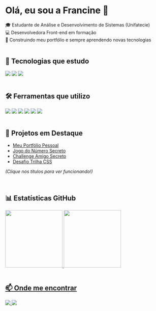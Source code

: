 # Olá, eu sou a Francine 👋

🎓 Estudante de Análise e Desenvolvimento de Sistemas (Unifatecie)  
💻 Desenvolvedora Front-end em formação \
💫 Construindo meu portfólio e sempre aprendendo novas tecnologias \
<br>

## 🚀 Tecnologias que estudo
<div align="left">
   <img src="https://img.shields.io/badge/HTML5-E34F26?style=for-the-badge&logo=html5&logoColor=white" />
  <img src="https://img.shields.io/badge/CSS3-1572B6?style=for-the-badge&logo=css3&logoColor=white" />
  <img src="https://img.shields.io/badge/JavaScript-F7DF1E?style=for-the-badge&logo=javascript&logoColor=black" />
</div>

<br> 

## 🛠 Ferramentas que utilizo
<div align="left">
  <img src="https://img.shields.io/badge/Visual%20Studio%20Code-007ACC?style=for-the-badge&logo=visualstudiocode&logoColor=white" />
  <img src="https://img.shields.io/badge/Git-F05032?style=for-the-badge&logo=git&logoColor=white" />
  <img src="https://img.shields.io/badge/GitHub-181717?style=for-the-badge&logo=github&logoColor=white" />
  <img src="https://img.shields.io/badge/Figma-F24E1E?style=for-the-badge&logo=figma&logoColor=white" />
  <img src="https://img.shields.io/badge/Trello-0052CC?style=for-the-badge&logo=trello&logoColor=white" />
  <img src="https://img.shields.io/badge/Notion-000000?style=for-the-badge&logo=notion&logoColor=white" />
</div>

<br>

## 📌 Projetos em Destaque
- [Meu Portfólio Pessoal](https://portfolio-teal-seven-r3o5olgh7y.vercel.app/) 
- [Jogo do Número Secreto](https://jogo-numero-secreto-hazel-alpha.vercel.app/) 
- [Challenge Amigo Secreto](https://challenge-amigo-secreto-alura-eta.vercel.app/)
- [Desafio Trilha CSS](https://trilha-css-desafio-dio-gilt.vercel.app/)
  
*(Clique nos títulos para ver funcionando!)*

 <br>

## 📊 Estatísticas GitHub 
<div>
<a href="https://github.com/francinevsouza">
<img loading="lazy" height="180em" src="https://github-readme-stats.vercel.app/api/top-langs/?username=francinevsouza&layout=compact&langs_count=7&theme=dracula"/>
<img loading="lazy" height="180em" src="https://github-readme-stats.vercel.app/api?username=francinevsouza&show_icons=true&theme=dracula&include_all_commits=true&count_private=true"/>
</div>

<br>

## 📫 Onde me encontrar
<div align="left">
  <a href="https://www.linkedin.com/in/francinevsouzaa/" target="_blank">
    <img src="https://img.shields.io/badge/LinkedIn-0A66C2?style=for-the-badge&logo=linkedin&logoColor=white" />
  </a> 
  <a href="https://github.com/francinevsouza" target="_blank">
    <img src="https://img.shields.io/badge/GitHub-100000?style=for-the-badge&logo=github&logoColor=white" />
  </a>
</div>
  
